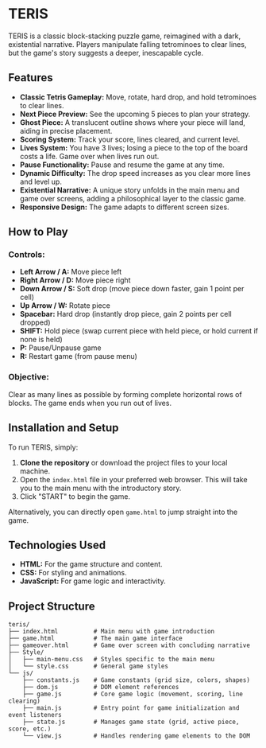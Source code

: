  # TERIS

 TERIS is a classic block-stacking puzzle game, reimagined with a dark, existential narrative. Players manipulate falling tetrominoes to clear lines, but the game's story suggests a deeper, inescapable cycle.

 ## Features

 *   **Classic Tetris Gameplay:** Move, rotate, hard drop, and hold tetrominoes to clear lines.
 *   **Next Piece Preview:** See the upcoming 5 pieces to plan your strategy.
 *   **Ghost Piece:** A translucent outline shows where your piece will land, aiding in precise placement.
 *   **Scoring System:** Track your score, lines cleared, and current level.
 *   **Lives System:** You have 3 lives; losing a piece to the top of the board costs a life. Game over when lives run out.
 *   **Pause Functionality:** Pause and resume the game at any time.
 *   **Dynamic Difficulty:** The drop speed increases as you clear more lines and level up.
 *   **Existential Narrative:** A unique story unfolds in the main menu and game over screens, adding a philosophical layer to the classic game.
 *   **Responsive Design:** The game adapts to different screen sizes.

 ## How to Play

 ### Controls:

 *   **Left Arrow / A:** Move piece left
 *   **Right Arrow / D:** Move piece right
 *   **Down Arrow / S:** Soft drop (move piece down faster, gain 1 point per cell)
 *   **Up Arrow / W:** Rotate piece
 *   **Spacebar:** Hard drop (instantly drop piece, gain 2 points per cell dropped)
 *   **SHIFT:** Hold piece (swap current piece with held piece, or hold current if none is held)
 *   **P:** Pause/Unpause game
 *   **R:** Restart game (from pause menu)

 ### Objective:

 Clear as many lines as possible by forming complete horizontal rows of blocks. The game ends when you run out of lives.

 ## Installation and Setup

 To run TERIS, simply:

 1.  **Clone the repository** or download the project files to your local machine.
 2.  Open the `index.html` file in your preferred web browser. This will take you to the main menu with the introductory story.
 3.  Click "START" to begin the game.

 Alternatively, you can directly open `game.html` to jump straight into the game.

 ## Technologies Used

 *   **HTML:** For the game structure and content.
 *   **CSS:** For styling and animations.
 *   **JavaScript:** For game logic and interactivity.

 ## Project Structure

 ```
 teris/
 ├── index.html          # Main menu with game introduction
 ├── game.html           # The main game interface
 ├── gameover.html       # Game over screen with concluding narrative
 ├── Style/
 │   ├── main-menu.css   # Styles specific to the main menu
 │   └── style.css       # General game styles
 └── js/
     ├── constants.js    # Game constants (grid size, colors, shapes)
     ├── dom.js          # DOM element references
     ├── game.js         # Core game logic (movement, scoring, line clearing)
     ├── main.js         # Entry point for game initialization and event listeners
     ├── state.js        # Manages game state (grid, active piece, score, etc.)
     └── view.js         # Handles rendering game elements to the DOM
 ```